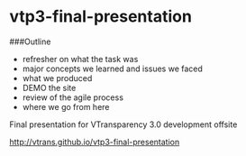 vtp3-final-presentation
=======================

###Outline
- refresher on what the task was
- major concepts we learned and issues we faced
- what we produced
- DEMO the site
- review of the agile process
- where we go from here

Final presentation for VTransparency 3.0 development offsite

http://vtrans.github.io/vtp3-final-presentation
